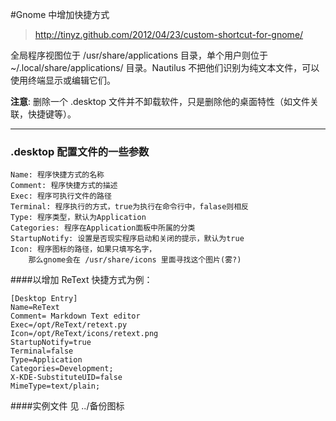 #Gnome 中增加快捷方式
>http://tinyz.github.com/2012/04/23/custom-shortcut-for-gnome/

全局程序视图位于 /usr/share/applications 目录，单个用户则位于 ~/.local/share/applications/ 目录。Nautilus 不把他们识别为纯文本文件，可以使用终端显示或编辑它们。

**注意**: 删除一个 .desktop 文件并不卸载软件，只是删除他的桌面特性（如文件关联，快捷键等）。

***********
### .desktop 配置文件的一些参数

	Name: 程序快捷方式的名称
	Comment: 程序快捷方式的描述
	Exec: 程序可执行文件的路径
	Terminal: 程序执行的方式，true为执行在命令行中，falase则相反 
	Type: 程序类型，默认为Application
	Categories: 程序在Application面板中所属的分类 
	StartupNotify: 设置是否现实程序启动和关闭的提示，默认为true
	Icon: 程序图标的路径，如果只填写名字，
		那么gnome会在 /usr/share/icons 里面寻找这个图片(雾?)

####以增加 ReText 快捷方式为例：

	[Desktop Entry]
	Name=ReText
	Comment= Markdown Text editor
	Exec=/opt/ReText/retext.py
	Icon=/opt/ReText/icons/retext.png
	StartupNotify=true
	Terminal=false
	Type=Application
	Categories=Development;
	X-KDE-SubstituteUID=false
	MimeType=text/plain;
####实例文件
 见 ../备份图标



